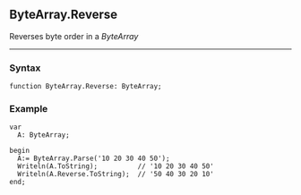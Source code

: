 ## ByteArray.Reverse

Reverses byte order in a *ByteArray*

---

### Syntax
```delphi
function ByteArray.Reverse: ByteArray;
```

### Example
```delphi
var
  A: ByteArray;

begin
  A:= ByteArray.Parse('10 20 30 40 50');
  Writeln(A.ToString);          // '10 20 30 40 50'
  Writeln(A.Reverse.ToString);  // '50 40 30 20 10'
end;
```

